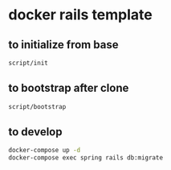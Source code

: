 # docker rails template

## to initialize from base

```bash
script/init
```

## to bootstrap after clone

```bash
script/bootstrap
```

## to develop

```bash
docker-compose up -d
docker-compose exec spring rails db:migrate
```
